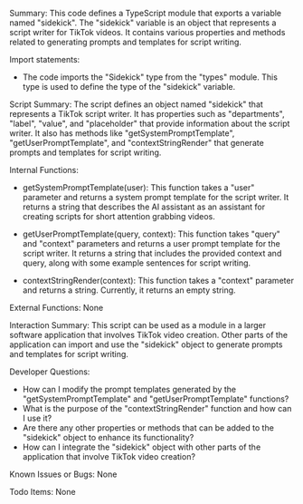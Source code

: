 Summary:
This code defines a TypeScript module that exports a variable named "sidekick". The "sidekick" variable is an object that represents a script writer for TikTok videos. It contains various properties and methods related to generating prompts and templates for script writing.

Import statements:
- The code imports the "Sidekick" type from the "types" module. This type is used to define the type of the "sidekick" variable.

Script Summary:
The script defines an object named "sidekick" that represents a TikTok script writer. It has properties such as "departments", "label", "value", and "placeholder" that provide information about the script writer. It also has methods like "getSystemPromptTemplate", "getUserPromptTemplate", and "contextStringRender" that generate prompts and templates for script writing.

Internal Functions:
- getSystemPromptTemplate(user): This function takes a "user" parameter and returns a system prompt template for the script writer. It returns a string that describes the AI assistant as an assistant for creating scripts for short attention grabbing videos.

- getUserPromptTemplate(query, context): This function takes "query" and "context" parameters and returns a user prompt template for the script writer. It returns a string that includes the provided context and query, along with some example sentences for script writing.

- contextStringRender(context): This function takes a "context" parameter and returns a string. Currently, it returns an empty string.

External Functions:
None

Interaction Summary:
This script can be used as a module in a larger software application that involves TikTok video creation. Other parts of the application can import and use the "sidekick" object to generate prompts and templates for script writing.

Developer Questions:
- How can I modify the prompt templates generated by the "getSystemPromptTemplate" and "getUserPromptTemplate" functions?
- What is the purpose of the "contextStringRender" function and how can I use it?
- Are there any other properties or methods that can be added to the "sidekick" object to enhance its functionality?
- How can I integrate the "sidekick" object with other parts of the application that involve TikTok video creation?

Known Issues or Bugs:
None

Todo Items:
None